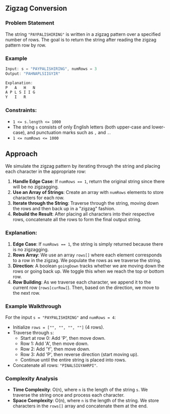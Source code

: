 
## Zigzag Conversion

### Problem Statement

The string `"PAYPALISHIRING"` is written in a zigzag pattern over a specified number of rows. The goal is to return the string after reading the zigzag pattern row by row.

### Example

```ts
Input: s = "PAYPALISHIRING", numRows = 3
Output: "PAHNAPLSIIGYIR"

Explanation:
P   A   H   N
A P L S I I G
Y   I   R
```

### Constraints:
- `1 <= s.length <= 1000`
- The string `s` consists of only English letters (both upper-case and lower-case), and punctuation marks such as `,` and `.`.
- `1 <= numRows <= 1000`

## Approach

We simulate the zigzag pattern by iterating through the string and placing each character in the appropriate row:
1. **Handle Edge Case**: If `numRows == 1`, return the original string since there will be no zigzagging.
2. **Use an Array of Strings**: Create an array with `numRows` elements to store characters for each row.
3. **Iterate through the String**: Traverse through the string, moving down the rows and then back up in a "zigzag" fashion.
4. **Rebuild the Result**: After placing all characters into their respective rows, concatenate all the rows to form the final output string.


### Explanation:
1. **Edge Case**: If `numRows == 1`, the string is simply returned because there is no zigzagging.
2. **Rows Array**: We use an array `rows[]` where each element corresponds to a row in the zigzag. We populate the rows as we traverse the string.
3. **Direction**: A boolean `goingDown` tracks whether we are moving down the rows or going back up. We toggle this when we reach the top or bottom row.
4. **Row Building**: As we traverse each character, we append it to the current row (`rows[curRow]`). Then, based on the direction, we move to the next row.

### Example Walkthrough

For the input `s = "PAYPALISHIRING"` and `numRows = 4`:
- Initialize `rows = ["", "", "", ""]` (4 rows).
- Traverse through `s`:
    - Start at row 0: Add 'P', then move down.
    - Row 1: Add 'A', then move down.
    - Row 2: Add 'Y', then move down.
    - Row 3: Add 'P', then reverse direction (start moving up).
    - Continue until the entire string is placed into rows.
- Concatenate all rows: `"PINALSIGYAHRPI"`.

### Complexity Analysis

- **Time Complexity**: O(n), where `n` is the length of the string `s`. We traverse the string once and process each character.
- **Space Complexity**: O(n), where `n` is the length of the string. We store characters in the `rows[]` array and concatenate them at the end.



